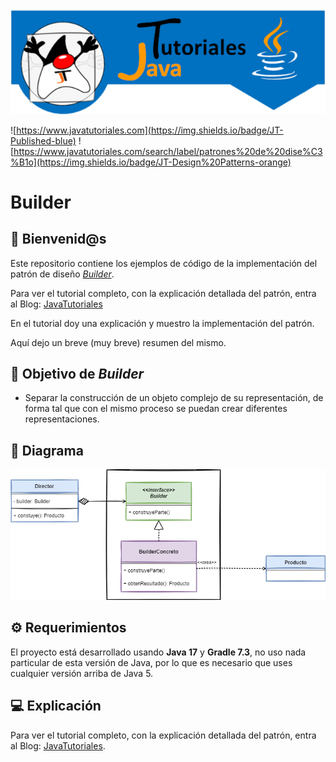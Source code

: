 ![JavaTutoriales](.github/assets/LogoGit.png)

![https://www.javatutoriales.com](https://img.shields.io/badge/JT-Published-blue)
![https://www.javatutoriales.com/search/label/patrones%20de%20dise%C3%B1o](https://img.shields.io/badge/JT-Design%20Patterns-orange)


# Builder

## 👋 Bienvenid@s

Este repositorio contiene los ejemplos de código de la implementación del patrón de diseño [*Builder*](https://www.javatutoriales.com/2022/03/patron-de-diseno-builder.html).

Para ver el tutorial completo, con la explicación detallada del patrón, entra al Blog:
[JavaTutoriales](https://www.javatutoriales.com/2022/03/patron-de-diseno-builder.html)

En el tutorial doy una explicación y muestro la implementación del patrón.

Aquí dejo un breve (muy breve) resumen del mismo.

## 🎯 Objetivo de *Builder*

- Separar la construcción de un objeto complejo de su representación, de forma tal que con el mismo proceso se puedan crear diferentes representaciones.





## 📑 Diagrama

![Builder](.github/assets/IMG_01.png)

## ⚙️ Requerimientos
El proyecto está desarrollado usando **Java 17** y **Gradle 7.3**, no uso nada particular de esta versión de Java, por lo que es necesario que uses cualquier versión arriba de Java 5.

## 💻 Explicación
Para ver el tutorial completo, con la explicación detallada del patrón, entra al Blog:
[JavaTutoriales](https://www.javatutoriales.com/2022/03/patron-de-diseno-builder.html).